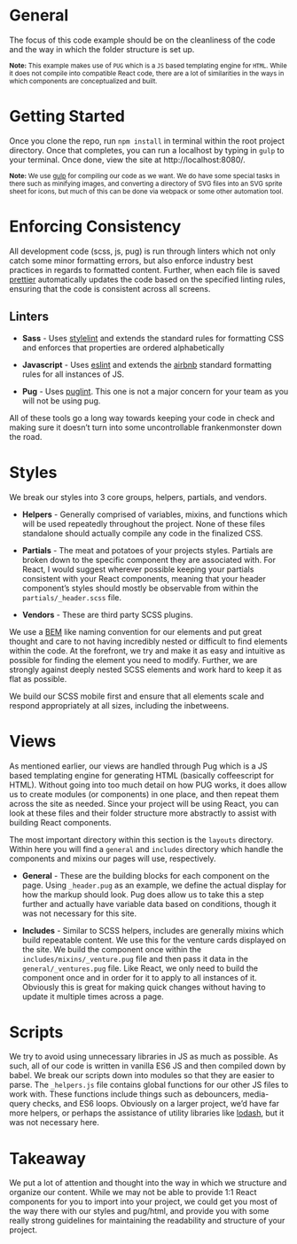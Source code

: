 # General

The focus of this code example should be on the cleanliness of the code and the way in which the folder structure is set up.

<sub>**Note:** This example makes use of `PUG` which is a `JS` based templating engine for `HTML`. While it does not compile into compatible React code, there are a lot of similarities in the ways in which components are conceptualized and built.</sub>

# Getting Started

Once you clone the repo, run `npm install` in terminal within the root project directory. Once that completes, you can run a localhost by typing in `gulp` to your terminal. Once done, view the site at http://localhost:8080/.

<sub>**Note:** We use [gulp](https://gulpjs.com/) for compiling our code as we want. We do have some special tasks in there such as minifying images, and converting a directory of SVG files into an SVG sprite sheet for icons, but much of this can be done via webpack or some other automation tool.</sub>

# Enforcing Consistency

All development code (scss, js, pug) is run through linters which not only catch some minor formatting errors, but also enforce industry best practices in regards to formatted content. Further, when each file is saved [prettier](https://github.com/prettier/prettier) automatically updates the code based on the specified linting rules, ensuring that the code is consistent across all screens.

## Linters

* **Sass** - Uses [stylelint](https://stylelint.io/) and extends the standard rules for formatting CSS and enforces that properties are ordered alphabetically

* **Javascript** - Uses [eslint](https://eslint.org/) and extends the [airbnb](https://github.com/airbnb/javascript) standard formatting rules for all instances of JS.

* **Pug** - Uses [puglint](https://github.com/pugjs/pug-lint). This one is not a major concern for your team as you will not be using pug.

All of these tools go a long way towards keeping your code in check and making sure it doesn’t turn into some uncontrollable frankenmonster down the road.

# Styles

We break our styles into 3 core groups, helpers, partials, and vendors.

* **Helpers** - Generally comprised of variables, mixins, and functions which will be used repeatedly throughout the project. None of these files standalone should actually compile any code in the finalized CSS.

* **Partials** - The meat and potatoes of your projects styles. Partials are broken down to the specific component they are associated with. For React, I would suggest wherever possible keeping your partials consistent with your React components, meaning that your header component’s styles should mostly be observable from within the `partials/_header.scss` file.

* **Vendors** - These are third party SCSS plugins.

We use a [BEM](http://getbem.com/) like naming convention for our elements and put great thought and care to not having incredibly nested or difficult to find elements within the code. At the forefront, we try and make it as easy and intuitive as possible for finding the element you need to modify. Further, we are strongly against deeply nested SCSS elements and work hard to keep it as flat as possible.

We build our SCSS mobile first and ensure that all elements scale and respond appropriately at all sizes, including the inbetweens.

# Views

As mentioned earlier, our views are handled through Pug which is a JS based templating engine for generating HTML (basically coffeescript for HTML). Without going into too much detail on how PUG works, it does allow us to create modules (or components) in one place, and then repeat them across the site as needed. Since your project will be using React, you can look at these files and their folder structure more abstractly to assist with building React components.

The most important directory within this section is the `layouts` directory. Within here you will find a `general` and `includes` directory which handle the components and mixins our pages will use, respectively.

* **General** - These are the building blocks for each component on the page. Using `_header.pug` as an example, we define the actual display for how the markup should look. Pug does allow us to take this a step further and actually have variable data based on conditions, though it was not necessary for this site.

* **Includes** - Similar to SCSS helpers, includes are generally mixins which build repeatable content. We use this for the venture cards displayed on the site. We build the component once within the `includes/mixins/_venture.pug` file and then pass it data in the `general/_ventures.pug` file. Like React, we only need to build the component once and in order for it to apply to all instances of it. Obviously this is great for making quick changes without having to update it multiple times across a page.

# Scripts

We try to avoid using unnecessary libraries in JS as much as possible. As such, all of our code is written in vanilla ES6 JS and then compiled down by babel. We break our scripts down into modules so that they are easier to parse. The `_helpers.js` file contains global functions for our other JS files to work with. These functions include things such as debouncers, media-query checks, and ES6 loops. Obviously on a larger project, we’d have far more helpers, or perhaps the assistance of utility libraries like [lodash](https://lodash.com/), but it was not necessary here.

# Takeaway

We put a lot of attention and thought into the way in which we structure and organize our content. While we may not be able to provide 1:1 React components for you to import into your project, we could get you most of the way there with our styles and pug/html, and provide you with some really strong guidelines for maintaining the readability and structure of your project.
